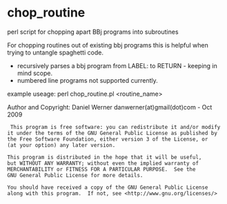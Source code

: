 chop_routine
============

perl script for chopping apart BBj programs into subroutines

 For chopping routines out of existing bbj programs
 this is helpful when trying to untangle spaghetti code.
 
 - recursively parses a bbj program from LABEL: to RETURN - keeping in mind scope.
 - numbered line programs not supported currently.

 example useage: perl chop_routine.pl <program name> <routine_name>

 Author and Copyright: Daniel Werner danwerner(at)gmail(dot)com - Oct 2009

     This program is free software: you can redistribute it and/or modify
    it under the terms of the GNU General Public License as published by
    the Free Software Foundation, either version 3 of the License, or
    (at your option) any later version.

    This program is distributed in the hope that it will be useful,
    but WITHOUT ANY WARRANTY; without even the implied warranty of
    MERCHANTABILITY or FITNESS FOR A PARTICULAR PURPOSE.  See the
    GNU General Public License for more details.

    You should have received a copy of the GNU General Public License
    along with this program.  If not, see <http://www.gnu.org/licenses/>

